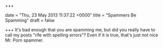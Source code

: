 +++
 
date = "Thu, 23 May 2013 11:37:22 +0000"
title = "Spammers Be Spamming"
draft = false
 
+++
It's bad enough that you are spamming me, but did you really have to call my posts "rife with spelling errors"? Even if it is true, that's just not nice Mr. Porn spammer.
